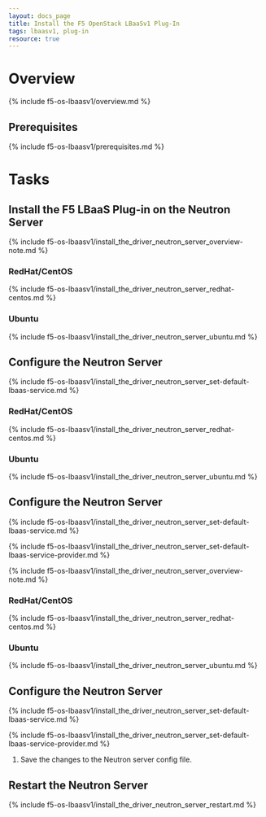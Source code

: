 ```yaml
---
layout: docs_page
title: Install the F5 OpenStack LBaaSv1 Plug-In
tags: lbaasv1, plug-in
resource: true
---
```


# Overview

{% include f5-os-lbaasv1/overview.md %}

## Prerequisites

{% include f5-os-lbaasv1/prerequisites.md %}

# Tasks

## Install the F5 LBaaS Plug-in on the Neutron Server

{% include f5-os-lbaasv1/install_the_driver_neutron_server_overview-note.md %}

### RedHat/CentOS

{% include f5-os-lbaasv1/install_the_driver_neutron_server_redhat-centos.md %}

### Ubuntu

{% include f5-os-lbaasv1/install_the_driver_neutron_server_ubuntu.md %}

## Configure the Neutron Server

{% include f5-os-lbaasv1/install_the_driver_neutron_server_set-default-lbaas-service.md %}

### RedHat/CentOS

{% include f5-os-lbaasv1/install_the_driver_neutron_server_redhat-centos.md %}

### Ubuntu

{% include f5-os-lbaasv1/install_the_driver_neutron_server_ubuntu.md %}

## Configure the Neutron Server

{% include f5-os-lbaasv1/install_the_driver_neutron_server_set-default-lbaas-service.md %}


{% include f5-os-lbaasv1/install_the_driver_neutron_server_set-default-lbaas-service-provider.md %}

{% include f5-os-lbaasv1/install_the_driver_neutron_server_overview-note.md %}

### RedHat/CentOS

{% include f5-os-lbaasv1/install_the_driver_neutron_server_redhat-centos.md %}

### Ubuntu

{% include f5-os-lbaasv1/install_the_driver_neutron_server_ubuntu.md %}

## Configure the Neutron Server

{% include f5-os-lbaasv1/install_the_driver_neutron_server_set-default-lbaas-service.md %}

{% include f5-os-lbaasv1/install_the_driver_neutron_server_set-default-lbaas-service-provider.md %}

1. Save the changes to the Neutron server config file.

## Restart the Neutron Server

{% include f5-os-lbaasv1/install_the_driver_neutron_server_restart.md %}

